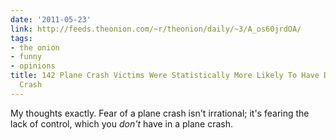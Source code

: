 ```yaml
---
date: '2011-05-23'
link: http://feeds.theonion.com/~r/theonion/daily/~3/A_os60jrdOA/
tags:
- the onion
- funny
- opinions
title: 142 Plane Crash Victims Were Statistically More Likely To Have Died In A Car
  Crash
---
```


My thoughts exactly. Fear of a plane crash isn't irrational; it's fearing the lack of control, which you *don't* have in a plane crash.
